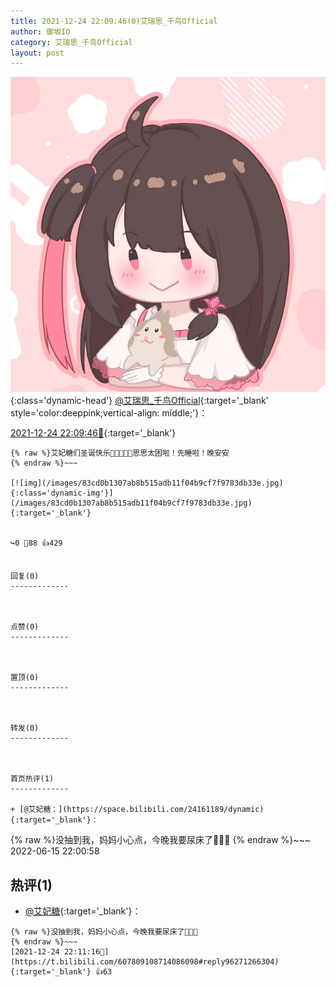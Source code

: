 ```yaml
---
title: 2021-12-24 22:09:46(0)艾瑞思_千鸟Official
author: 御坂IO
category: 艾瑞思_千鸟Official
layout: post
---
```


![img](/images/7e08840c56f251de28bdf766b647bd5fe9a5d50a.jpg){:class='dynamic-head'}
[@艾瑞思_千鸟Official](https://space.bilibili.com/1090010845/dynamic){:target='_blank' style='color:deeppink;vertical-align: middle;'}：

[2021-12-24 22:09:46🔗](https://t.bilibili.com/607809108714086098){:target='_blank'}

~~~
{% raw %}艾妃糖们圣诞快乐🎁🎊🎈🎉🎄思思太困啦！先睡啦！晚安安
{% endraw %}~~~

[![img](/images/83cd0b1307ab8b515adb11f04b9cf7f9783db33e.jpg){:class='dynamic-img'}](/images/83cd0b1307ab8b515adb11f04b9cf7f9783db33e.jpg){:target='_blank'}


↪️0 💬88 👍429


回复(0)
-------------



点赞(0)
-------------



置顶(0)
-------------



转发(0)
-------------



首页热评(1)
-------------

+ [@艾妃糖：](https://space.bilibili.com/24161189/dynamic){:target='_blank'}：
~~~
{% raw %}没抽到我，妈妈小心点，今晚我要尿床了👿👿👿
{% endraw %}~~~
2022-06-15 22:00:58


热评(1)
-------------

+ [@艾妃糖](https://space.bilibili.com/24161189/dynamic){:target='_blank'}：
~~~
{% raw %}没抽到我，妈妈小心点，今晚我要尿床了👿👿👿
{% endraw %}~~~
[2021-12-24 22:11:16🔗](https://t.bilibili.com/607809108714086098#reply96271266304){:target='_blank'} 👍63


